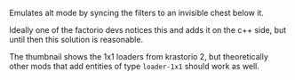 Emulates alt mode by syncing the filters to an invisible chest below it.

Ideally one of the factorio devs notices this and adds it on the c++ side, but until then this solution is reasonable.

The thumbnail shows the 1x1 loaders from krastorio 2, but theoretically other mods that add entities of type `loader-1x1` should work as well.
